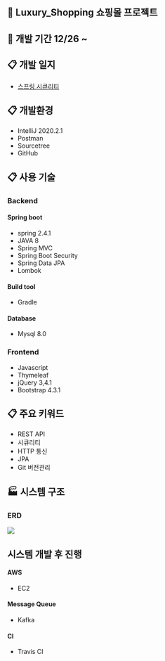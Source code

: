 ## :shopping_cart: Luxury_Shopping 쇼핑몰 프로젝트

## :calendar: 개발 기간 12/26 ~ 
## :clipboard: 개발 일지

* <a href="https://github.com/jhj960918/Luxury_Shopping/blob/master/document/readmdsecurity.md">스프링 시큐리티 </a>

## :clipboard: 개발환경
* IntelliJ 2020.2.1
* Postman
* Sourcetree
* GitHub


## :clipboard: 사용 기술
### Backend
#### Spring boot 
* spring 2.4.1
* JAVA 8
* Spring MVC
* Spring Boot Security
* Spring Data JPA
* Lombok 

#### Build tool
* Gradle

#### Database
* Mysql 8.0


### Frontend
* Javascript
* Thymeleaf
* jQuery 3,4.1
* Bootstrap 4.3.1

## :clipboard: 주요 키워드
* REST API
* 시큐리티
* HTTP 통신
* JPA
* Git 버전관리

## :factory: 시스템 구조

### ERD

<img src="https://user-images.githubusercontent.com/65895403/103405628-10467880-4b9b-11eb-894e-f187f64bd19e.PNG"></img>





## 시스템 개발 후 진행
#### AWS
* EC2

#### Message Queue
* Kafka

#### CI
* Travis CI




